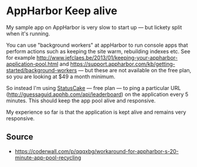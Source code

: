 # AppHarbor Keep alive

My sample app on AppHarbor is very slow to start up &mdash; but lickety split when it's running.

You can use "background workers" at appHarbor to run console apps that perform actions such as keeping the site warm, rebuilding indexes etc. See for example http://www.jefclaes.be/2013/01/keeping-your-appharbor-application-pool.html and https://support.appharbor.com/kb/getting-started/background-workers &mdash; but these are not available on the free plan, so you are looking at $49 a month minimum.

So instead I'm using [StatusCake](https://www.statuscake.com/) &mdash; free plan &mdash; to ping a particular URL (http://guessaguid.apphb.com/api/leaderboard) on the application every 5 minutes. This should keep the app pool alive and responsive.

My experience so far is that the application is kept alive and remains very responsive.

## Source

 * https://coderwall.com/p/qqqxbg/workaround-for-appharbor-s-20-minute-app-pool-recycling